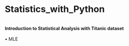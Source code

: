 # Statistics_with_Python
<br />
<b>Introduction to Statistical Analysis with Titanic dataset</b> <br />
<br />
•	MLE<br />
